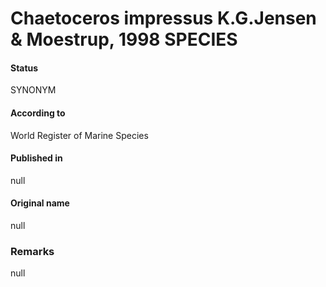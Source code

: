 Chaetoceros impressus K.G.Jensen & Moestrup, 1998 SPECIES
=======

#### Status
SYNONYM

#### According to
World Register of Marine Species

#### Published in
null

#### Original name
null

### Remarks
null